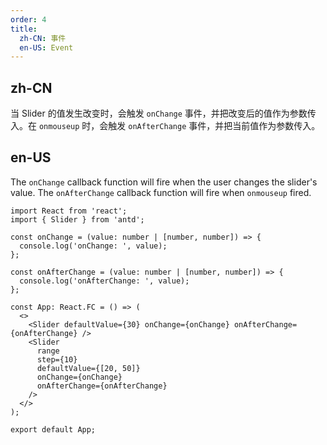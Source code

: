 ```yaml
---
order: 4
title:
  zh-CN: 事件
  en-US: Event
---
```


## zh-CN

当 Slider 的值发生改变时，会触发 `onChange` 事件，并把改变后的值作为参数传入。在 `onmouseup` 时，会触发 `onAfterChange` 事件，并把当前值作为参数传入。

## en-US

The `onChange` callback function will fire when the user changes the slider's value. The `onAfterChange` callback function will fire when `onmouseup` fired.

```tsx
import React from 'react';
import { Slider } from 'antd';

const onChange = (value: number | [number, number]) => {
  console.log('onChange: ', value);
};

const onAfterChange = (value: number | [number, number]) => {
  console.log('onAfterChange: ', value);
};

const App: React.FC = () => (
  <>
    <Slider defaultValue={30} onChange={onChange} onAfterChange={onAfterChange} />
    <Slider
      range
      step={10}
      defaultValue={[20, 50]}
      onChange={onChange}
      onAfterChange={onAfterChange}
    />
  </>
);

export default App;
```
